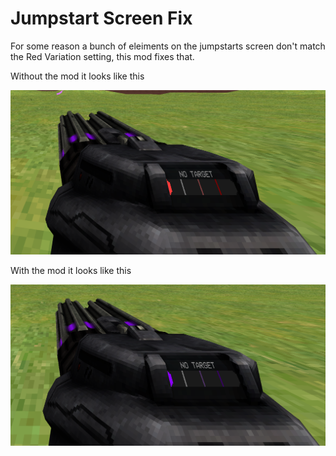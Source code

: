 # Jumpstart Screen Fix

For some reason a bunch of eleiments on the jumpstarts screen don't match the Red Variation setting, this mod fixes that. 

Without the mod it looks like this

![alt text](https://github.com/bobot-dev/JumpstartScreenFix/blob/main/Images/Base%20Game%20Example.png "Image of the screen without mod installed")

With the mod it looks like this

![alt text](https://github.com/bobot-dev/JumpstartScreenFix/blob/main/Images/Modded%20Example.png "Image of the screen with mod installed")
